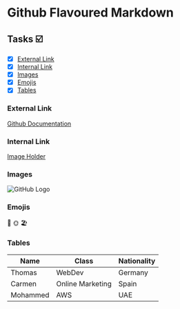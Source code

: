 # Github Flavoured Markdown
## Tasks ☑️
- [x] [External Link](#external-link)
- [x] [Internal Link](#internal-link)
- [x] [Images](#images)
- [x] [Emojis](#emojis)
- [x] [Tables](#tables)
### External Link
[Github Documentation](https://website-name.com)
### Internal Link
[Image Holder](https://github.com/yukosuga/authoring/blob/main/images)
### Images

![GitHub Logo](https://github.com/yukosuga/authoring/assets/135056413/e97df41c-7915-4e76-bce3-c375677da6ac)

### Emojis
🌺 🌞 🏖️

### Tables
| Name     | Class            | Nationality |
|----------|------------------|-------------|
| Thomas   | WebDev           | Germany     |
| Carmen   | Online Marketing | Spain       |
| Mohammed | AWS              | UAE         |
